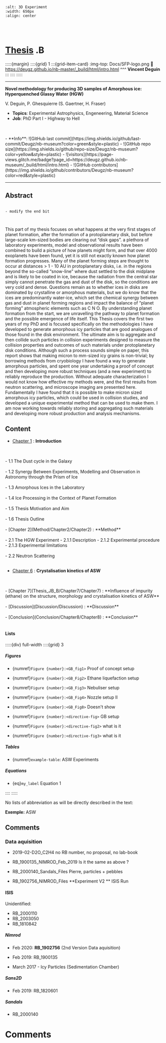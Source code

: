 <!--Start of Tawk.to Script-->
<script type="text/javascript">
var Tawk_API=Tawk_API||{}, Tawk_LoadStart=new Date();
(function(){
var s1=document.createElement("script"),s0=document.getElementsByTagName("script")[0];
s1.async=true;
s1.src='https://embed.tawk.to/63da71da474251287910e268/1go6kphmc';
s1.charset='UTF-8';
s1.setAttribute('crossorigin','*');
s0.parentNode.insertBefore(s1,s0);
})();
</script>
<!--End of Tawk.to Script-->


```{image} Docs/Bench_And_Glovebox_Assembly_20-12-2019_IMG3.jpg
:alt: 3D Experiment
:width: 650px
:align: center
```

<br>
<br>

# <u>Thesis</u> .B

:::::{margin} 
::::{grid} 1
:::{grid-item-card} 
:img-top: Docs/SFP-logo.png
:link: https://deugz.github.io/nb-master/_build/html/intro.html
^^^
**Vincent Deguin**
:::
::::
:::::


***

<p class="emphase"><strong>Novel methodology for producing 3D samples of Amorphous ice: Hyperquenched Glassy Water (HGW)</strong></p>

<p class="emphase">V. Deguin, P. Ghesquierre  (S. Gaertner, H. Fraser)</p>


- **Topics**: Experimental Astrophysics, Engeneering, Material Science
- **Job**: PhD Part I - Highway to Hell
<br>
<br>
- **Info**: ![GitHub last commit](https://img.shields.io/github/last-commit/Deugz/nb-museum?color=green&style=plastic) - ![GitHub repo size](https://img.shields.io/github/repo-size/Deugz/nb-museum?color=yellow&style=plastic) - ![visitors](https://page-views.glitch.me/badge?page_id=https://deugz.github.io/nb-museum/_build/html/intro.html) - ![GitHub contributors](https://img.shields.io/github/contributors/Deugz/nb-museum?color=red&style=plastic)



***



## Abstract

```{admonition} Comments

- modify the end bit



```

This part of my thesis focuses on what happens at the very first stages of planet formation, after the formation of a protoplanetary disk, but before large-scale km-sized bodies are clearing out “disk gaps”. a plethora of laboratory experiments, model and observational results have been combined to build a picture of how planets might form, and that over 4000 exoplanets have been found, yet it is still not exactly known how planet formation progresses. Many of the planet forming steps are thought to occur at distances > 1 - 10 AU in protoplanetary disks, i.e. in the regions beyond the so-called “snow-line” where dust settled to the disk midplane and is likely to be coated in ice,
because the radiation from the central star simply cannot penetrate the gas and dust of the disk, so the conditions are very cold and dense. Questions remain as to whether ices in disks are dominated by crystalline or amorphous materials, but we do know that the ices are
predominantly water-ice, which set the chemical synergy between gas and dust in planet forming regions and impact the balance of “planet forming” atmospheric elements such as C N O. By understanding planet formation from the start, we are unravelling the pathway to planet
formation and the possible emergence of life itself. This Thesis covers the first two years of my PhD and is focused specifically on the methodologies I have developed to generate amorphous icy particles that are good analogues of those found in the disk environment. The ultimate aim is to aggregate and then collide such particles in collision experiments designed to measure the collision properties and outcomes of such materials under protoplanetary disk conditions. Although such a process sounds simple on paper, this report shows that making micron to mm-sized icy grains is non-trivial; by borrowing methods from cryobiology I have found a way to generate amorphous particles, and spent one year undertaking a proof of concept and then developing more robust techniques (and a new experiment) to reliably reproduce the production. Without adequate characterization I would not know how effective my methods were, and the first results from neutron scattering, and microscope imaging are presented here. Fundamentally I have found that it is possible to make micron sized amorphous icy particles, which could be used in collision studies, and developed a unique experimental method that can be used to make them. I am now working towards reliably storing and aggregating such materials and developing more robust production and analysis mechanisms. 


    

## Content


- [Chapter 1](Science/Chapter1/Chapter1) : **Introduction**
<br>
<br>
    - 1.1 The Dust cycle in the Galaxy
<br>
<br>
    - 1.2 Synergy Between Experiments, Modelling and Observation in Astronomy through the Prism of Ice
<br>
<br>   
    - 1.3 Amorphous Ices in the Laboratory
<br>
<br>
    - 1.4 Ice Processing in the Context of Planet Formation
<br>
<br>
    - 1.5 Thesis Motivation and Aim
<br>
<br>
    - 1.6 Thesis Outline
<br>
<br>
- [Chapter 2](Method/Chapter2/Chapter2) : **Method**
<br>
<br>
    - 2.1 The HGW Experiment
        - 2.1.1 Description
        - 2.1.2 Experimental procedure
        - 2.1.3 Experimental limitations
<br>
<br>
    - 2.2 Neutron Scattering
<br>
<br>

- [Chapter 6](Thesis_JB_B/Chapter6/Chapter6) : **Crystalisation kinetics of ASW**
<br>
<br>
- [Chapter 7](Thesis_JB_B/Chapter7/Chapter7) : **Influence of impurity (ethane) on the structure, morphology and crystalisation kinetics of ASW**
<br>
<br>
- [Discussion](Discussion/Discussion) : **Discussion**
<br>
<br>
- [Conclusion](Conclusion/Chapter8/Chapter8) : **Conclusion**
<br>
<br>

<h4><strong>Lists </strong></h4>

:::::{div} full-width
::::{grid} 3

<div>
    
<h5><strong>Figures</strong></h5>

- {numref}`Figure {number}:<GB_fig1>` Proof of concept setup  
- {numref}`Figure {number}:<GB_Fig2>` Ethane liquefaction setup 
- {numref}`Figure {number}:<GB_Fig3>` Nebuliser setup
- {numref}`Figure {number}:<GB_Fig4>` Nozzle setup II
- {numref}`Figure {number}:<GB_Fig8>` Doesn't show
    
- {numref}`Figure {number}:<directive-fig>` GB setup  
- {numref}`Figure {number}:<directive-fig2>` what is it
- {numref}`Figure {number}:<directive-fig3>` what is it    
</div>
    
<div>
    
<h5><strong>Tables</strong></h5>


- {numref}`example-table`: ASW Experiments

</div>

<div>
    
<h5><strong>Equations</strong></h5>

- {eq}`my_label` Equation 1

</div>

::::
:::::

No lists of abbreviation as will be directly described in the text:

**Exemple:**  <span class="hovertext" data-hover="Amorphous Solid Water">ASW</span>
    

## Comments



### Data aquisition
    
    
- 2019-02-D2O_C2H4 
no RB number, no proposal, no lab-book

- RB_1900135_NIMROD_Feb_2019
Is it the same as above ?

- RB_2000140_Sandals_Files
Pierre, particles + pebbles

- RB_1902756_NIMROD_Files
**Experiment V2 ** ISIS Run

#### ISIS

Unidentified:
- RB_2000110
- RB_2003050
- RB_1810842

##### Nimrod

- Feb 2020: **RB_1902756** (2nd Version Data aquisition)
- Feb 2019: RB_1900135

- March 2017 - Icy Particles (Sedimentation Chamber) 

##### Sans2D

- Feb 2019: RB_1820601

##### Sandals

- RB_2000140

    


# Comments

<script src="https://utteranc.es/client.js"
        repo="Deugz/nb-museum"
        issue-term="pathname"
        theme="github-light"
        crossorigin="anonymous"
        async>
</script>


